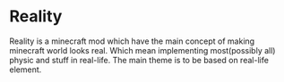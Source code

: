 Reality
=======
Reality is a minecraft mod which have the main concept of making minecraft world looks real. Which mean implementing 
most(possibly all) physic and stuff in real-life. The main theme is to be based on real-life element.
